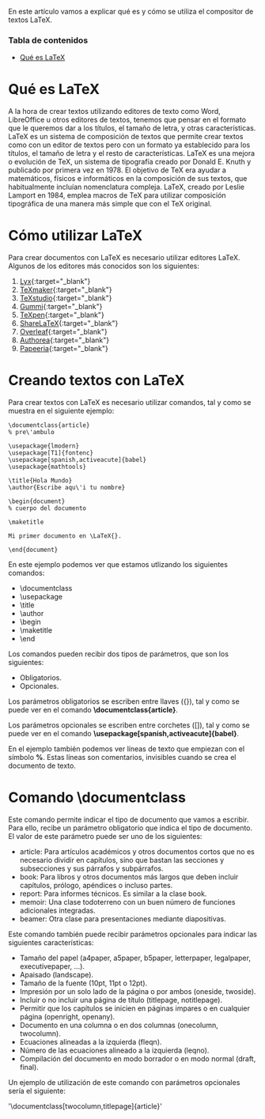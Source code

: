En este artículo vamos a explicar qué es y cómo se utiliza el compositor de textos LaTeX.

### Tabla de contenidos
- [Qué es LaTeX](#qué-es-latex)

# Qué es LaTeX
A la hora de crear textos utilizando editores de texto como Word, LibreOffice u otros editores de textos, tenemos que pensar en el formato que le queremos dar a los títulos, el tamaño de letra, y otras características. LaTeX es un sistema de composición de textos que permite crear textos como con un editor de textos pero con un formato ya establecido para los títulos, el tamaño de letra y el resto de características.
LaTeX es una mejora o evolución de TeX, un sistema de tipografía creado por Donald E. Knuth y publicado por primera vez en 1978. El objetivo de TeX era ayudar a matemáticos, físicos e informáticos en la composición de sus textos, que habitualmente incluían nomenclatura compleja. LaTeX, creado por Leslie Lamport en 1984, emplea macros de TeX para utilizar composición tipográfica de una manera más simple que con el TeX original.

# Cómo utilizar LaTeX
Para crear documentos con LaTeX es necesario utilizar editores LaTeX. Algunos de los editores más conocidos son los siguientes:
1. [Lyx](https://www.lyx.org/){:target="_blank"}
2. [TeXmaker](https://www.xm1math.net/texmaker/){:target="_blank"}
3. [TeXstudio](https://www.texstudio.org){:target="_blank"}
4. [Gummi](https://github.com/alexandervdm/gummi){:target="_blank"}
5. [TeXpen](https://sourceforge.net/projects/texpen/){:target="_blank"}
6. [ShareLaTeX](https://www.sharelatex.com/){:target="_blank"}
7. [Overleaf](https://www.overleaf.com/project){:target="_blank"}
8. [Authorea](https://www.authorea.com/){:target="_blank"}
9. [Papeeria](https://www.papeeria.com/){:target="_blank"}

# Creando textos con LaTeX
Para crear textos con LaTeX es necesario utilizar comandos, tal y como se muestra en el siguiente ejemplo:

~~~
\documentclass{article}
% pre\'ambulo

\usepackage{lmodern}
\usepackage[T1]{fontenc}
\usepackage[spanish,activeacute]{babel}
\usepackage{mathtools}

\title{Hola Mundo}
\author{Escribe aqu\'i tu nombre}

\begin{document}
% cuerpo del documento

\maketitle

Mi primer documento en \LaTeX{}.

\end{document}
~~~

En este ejemplo podemos ver que estamos utlizando los siguientes comandos:

- \documentclass
- \usepackage
- \title
- \author
- \begin
- \maketitle
- \end

Los comandos pueden recibir dos tipos de parámetros, que son los siguientes:

- Obligatorios.
- Opcionales.

Los parámetros obligatorios se escriben entre llaves ({}), tal y como se puede ver en el comando **\documentclass{article}**.

Los parámetros opcionales se escriben entre corchetes ([]), tal y como se puede ver en el comando **\usepackage[spanish,activeacute]{babel}**.

En el ejemplo también podemos ver líneas de texto que empiezan con el símbolo **%**. Estas líneas son comentarios, invisibles cuando se crea el documento de texto.

# Comando \documentclass
Este comando permite indicar el tipo de documento que vamos a escribir. Para ello, recibe un parámetro obligatorio que indica el tipo de documento. El valor de este parámetro puede ser uno de los siguientes:

- article: Para artículos académicos y otros documentos cortos que no es necesario dividir en capítulos, sino que bastan las secciones y subsecciones y sus párrafos y subpárrafos.
- book: Para libros y otros documentos más largos que deben incluir capítulos, prólogo, apéndices o incluso partes.
- report: Para informes técnicos. Es similar a la clase book.
- memoir: Una clase todoterreno con un buen número de funciones adicionales integradas.
- beamer: Otra clase para presentaciones mediante diapositivas.

Este comando también puede recibir parámetros opcionales para indicar las siguientes características:

- Tamaño del papel (a4paper, a5paper, b5paper, letterpaper, legalpaper, executivepaper, ...).
- Apaisado (landscape).
- Tamaño de la fuente (10pt, 11pt o 12pt).
- Impresión por un solo lado de la página o por ambos (oneside, twoside).
- Incluir o no incluir una página de título (titlepage, notitlepage).
- Permitir que los capítulos se inicien en páginas impares o en cualquier página (openright, openany).
- Documento en una columna o en dos columnas (onecolumn, twocolumn).
- Ecuaciones alineadas a la izquierda (fleqn).
- Número de las ecuaciones alineado a la izquierda (leqno).
- Compilación del documento en modo borrador o en modo normal (draft, final).

Un ejemplo de utilización de este comando con parámetros opcionales sería el siguiente:

'\documentclass[twocolumn,titlepage]{article}'
